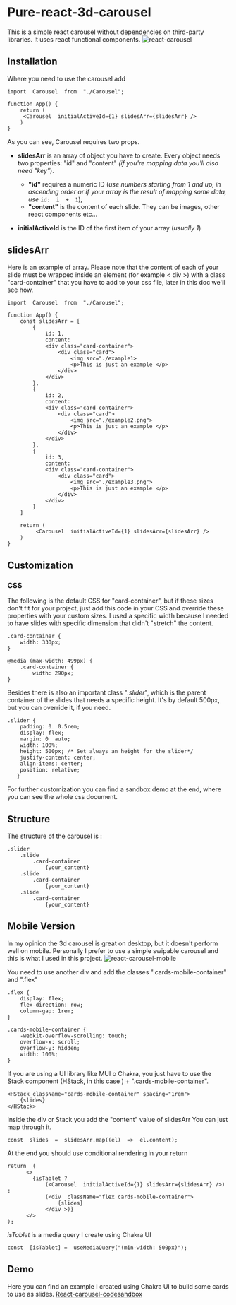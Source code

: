 # Pure-react-3d-carousel
This is a simple react carousel without dependencies on third-party libraries.
It uses react functional components.
![react-carousel](https://i.postimg.cc/htSskJ9k/carousel.png)

## Installation
Where you need to use the carousel add

    import  Carousel  from  "./Carousel";
    
    function App() {
	    return (
		 <Carousel  initialActiveId={1} slidesArr={slidesArr} />
		)
    }
As you can see, Carousel requires two props.

 - **slidesArr** is an array of object you have to create. Every object needs two properties: "id" and "content" *(if you're mapping data you'll also need "key"*).
	 
	 - **"id"** requires a numeric ID (*use numbers starting from 1 and up, in ascending order or if your array is the result of mapping some
   data, use*  	  `id:  i  +  1`),
   	-  **"content"** is the content of each slide. They can be images, other react components etc...
 - **initialActiveId** is the ID of the first item of your array (*usually 1*)

##  slidesArr
Here is an example of array.
Please note that the content of each of your slide must be wrapped inside an element (for example  < div >) with a class "card-container" that you have to add to your css file, later in this doc we'll see how.

    import  Carousel  from  "./Carousel";
  
    function App() {
		const slidesArr = [
		    {
			    id: 1,
			    content: 
			    <div class="card-container"> 
				    <div class="card">
					    <img src="./example1>
					    <p>This is just an example </p>
				    </div>
			    </div>
		    },
		    {
			    id: 2,
			    content: 
			    <div class="card-container"> 
				    <div class="card">
					    <img src="./example2.png">
					    <p>This is just an example </p>
				    </div>
			    </div>
		    },
		    {
			    id: 3,
			    content: 
			    <div class="card-container"> 
				    <div class="card">
					    <img src="./example3.png">
					    <p>This is just an example </p>
				    </div>
			    </div>
		    }    
		]
		
		return (
			 <Carousel  initialActiveId={1} slidesArr={slidesArr} />
		)
    }

## Customization

### CSS

The following is the default CSS for "card-container", 
but if these sizes don't fit for your project, just add this code in your CSS and override these properties with your custom sizes.
I used a specific width because I needed to have slides with specific dimension that didn't "stretch" the content.

    .card-container {
	    width: 330px;
    }
    
    @media (max-width: 499px) {
	    .card-container {
		    width: 290px;
    }

Besides there is also an important class "*.slider*", which is the parent container of the slides that needs a specific height.
It's by default 500px, but you can override it, if you need.

    .slider {
	    padding: 0  0.5rem;
		display: flex;
		margin: 0  auto;
	    width: 100%;
	    height: 500px; /* Set always an height for the slider*/
	    justify-content: center;
	    align-items: center;
	    position: relative;
	   }
	   
For further customization you can find a sandbox demo at the end, where you can see the whole css document.

## Structure
The structure of the carousel is : 

    .slider
	    .slide
		    .card-container
			    {your_content}
		.slide
		    .card-container
			    {your_content}
		.slide
		    .card-container
			    {your_content}
				

## Mobile Version
In my opinion the 3d carousel is great on desktop, but it doesn't perform well on mobile.
Personally I prefer to use a simple swipable carousel and this is what I used in this project.
![react-carousel-mobile](https://i.postimg.cc/V6NRH5CY/carousel-m.png)

You need to use another div and add the classes ".cards-mobile-container" and ".flex"

    .flex {
	    display: flex;
	    flex-direction: row;
	    column-gap: 1rem;
    }

    .cards-mobile-container {
	    -webkit-overflow-scrolling: touch;
	    overflow-x: scroll;
	    overflow-y: hidden;
	    width: 100%;
    }

If you are using a UI library like MUI o Chakra, you just have to use the Stack component (HStack, in this case ) + ".cards-mobile-container".

    <HStack className="cards-mobile-container" spacing="1rem">
        {slides}
    </HStack>

Inside the div or Stack you  add the "content" value of slidesArr
You can just map through it.

    const  slides  =  slidesArr.map((el)  =>  el.content);

At the end you should use conditional rendering in your return

    return  (
		  <>
		    {isTablet ? 
			    (<Carousel  initialActiveId={1} slidesArr={slidesArr} />) : 
			    (<div  className="flex cards-mobile-container">
				    {slides}
			    </div >)}
		  </>
    );

*isTablet* is a media query I create using Chakra UI

    const  [isTablet] =  useMediaQuery("(min-width: 500px)");

 
## Demo

Here you can find an example I created using Chakra UI to build some cards to use as slides.
[React-carousel-codesandbox](https://codesandbox.io/s/pure-react-3d-carousel-responsive-j4ch91?file=/src/App.js:2537-2544)

